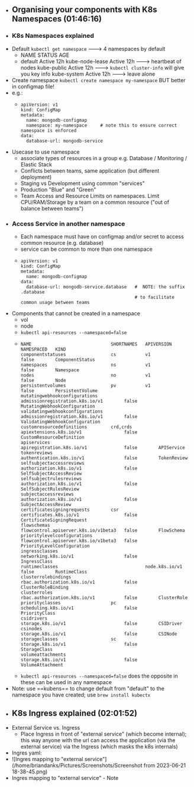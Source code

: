 - ## Organising your components with K8s Namespaces (01:46:16)
- ### K8s Namespaces explained
- Default `kubectl get namespace`  ---> 4 namespaces by default
	- NAME              STATUS     AGE
	- default           Active     12h
	  kube-node-lease   Active     12h  ---> heartbeat of nodes
	  kube-public       Active     12h ---> `kubectl cluster-info` will give you key info
	  kube-system       Active     12h  ---> leave alone
- Create namespace `kubectl create namespace my-namespace`  BUT better in configmap file!
- e.g.:
	- ```
	  apiVersion: v1
	  kind: ConfigMap
	  metadata:
	    name: mongodb-configmap
	    namespace: my-namespace     # note this to ensure correct namespace is enforced
	  data:
	    database-url: mongodb-service
	  ```
- Usecase to use namespace
	- associate types of resources in a group e.g. Database / Monitoring / Elastic Stack
	- Conflicts between teams, same application (but different deployment)
	- Staging vs Development using common "services"
	- Production "Blue" and "Green"
	- Team Access and Resource Limits on namespaces. Limit CPU/RAM/Storage by a team on a common resource ("out of balance between teams")
- ### Access Service in another namespace
	- Each namespace must have on configmap and/or secret to access common resource (e.g. database)
	- service can be common to more than one namespace
	- ```
	  apiVersion: v1
	  kind: ConfigMap
	  metadata:
	    name: mongodb-configmap
	  data: 
	    database-url: mongodb-service.database   #  NOTE: the suffix  .database 
	                                             # to facilitate common usage between teams
	  ```
- Components that cannot be created in a namespace
	- vol
	- node
	- `kubectl api-resources --namespaced=false`
	- ```
	  NAME                              SHORTNAMES   APIVERSION                             NAMESPACED   KIND
	  componentstatuses                 cs           v1                                     false        ComponentStatus
	  namespaces                        ns           v1                                     false        Namespace
	  nodes                             no           v1                                     false        Node
	  persistentvolumes                 pv           v1                                     false        PersistentVolume
	  mutatingwebhookconfigurations                  admissionregistration.k8s.io/v1        false        MutatingWebhookConfiguration
	  validatingwebhookconfigurations                admissionregistration.k8s.io/v1        false        ValidatingWebhookConfiguration
	  customresourcedefinitions         crd,crds     apiextensions.k8s.io/v1                false        CustomResourceDefinition
	  apiservices                                    apiregistration.k8s.io/v1              false        APIService
	  tokenreviews                                   authentication.k8s.io/v1               false        TokenReview
	  selfsubjectaccessreviews                       authorization.k8s.io/v1                false        SelfSubjectAccessReview
	  selfsubjectrulesreviews                        authorization.k8s.io/v1                false        SelfSubjectRulesReview
	  subjectaccessreviews                           authorization.k8s.io/v1                false        SubjectAccessReview
	  certificatesigningrequests        csr          certificates.k8s.io/v1                 false        CertificateSigningRequest
	  flowschemas                                    flowcontrol.apiserver.k8s.io/v1beta3   false        FlowSchema
	  prioritylevelconfigurations                    flowcontrol.apiserver.k8s.io/v1beta3   false        PriorityLevelConfiguration
	  ingressclasses                                 networking.k8s.io/v1                   false        IngressClass
	  runtimeclasses                                 node.k8s.io/v1                         false        RuntimeClass
	  clusterrolebindings                            rbac.authorization.k8s.io/v1           false        ClusterRoleBinding
	  clusterroles                                   rbac.authorization.k8s.io/v1           false        ClusterRole
	  priorityclasses                   pc           scheduling.k8s.io/v1                   false        PriorityClass
	  csidrivers                                     storage.k8s.io/v1                      false        CSIDriver
	  csinodes                                       storage.k8s.io/v1                      false        CSINode
	  storageclasses                    sc           storage.k8s.io/v1                      false        StorageClass
	  volumeattachments                              storage.k8s.io/v1                      false        VolumeAttachment
	  ```
	- `kubectl api-resources --namespaced=false` does the opposite in these can be used in any namespace
- Note: use ==kubens== to change default from "default" to the namespace you have created; use `brew install kubectx`
- ## K8s Ingress explained (02:01:52)
- External Service vs. Ingress
	- Place Ingress in front of "external service" (which become internal); this way anyone with the url can access the application (via the external service) via the Ingress (which masks the k8s internals)
- Ingres yaml:
- ![Ingres mapping to "external service"](/home/briandanks/Pictures/Screenshots/Screenshot from 2023-06-21 18-38-45.png)
- Ingres mapping to "external service" - Note